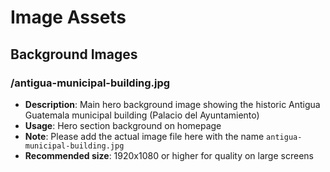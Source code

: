 # Image Assets

## Background Images

### /antigua-municipal-building.jpg
- **Description**: Main hero background image showing the historic Antigua Guatemala municipal building (Palacio del Ayuntamiento)
- **Usage**: Hero section background on homepage
- **Note**: Please add the actual image file here with the name `antigua-municipal-building.jpg`
- **Recommended size**: 1920x1080 or higher for quality on large screens